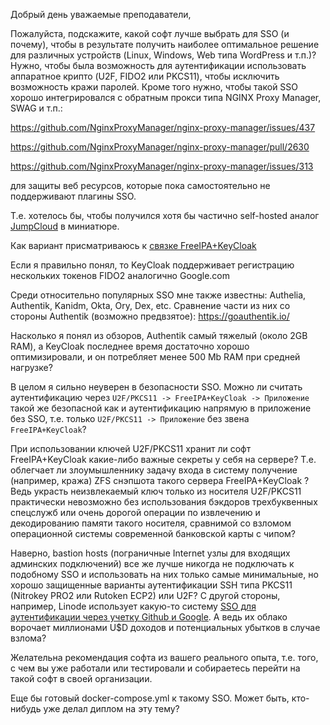 Добрый день уважаемые преподаватели,

Пожалуйста, подскажите, какой софт лучше выбрать для SSO (и почему), чтобы в результате получить наиболее оптимальное решение для различных устройств (Linux, Windows, Web типа WordPress и т.п.)?
Нужно, чтобы была возможность для аутентификации использовать аппаратное крипто (U2F, FIDO2 или PKCS11), чтобы исключить возможность кражи паролей. Кроме того нужно, чтобы такой SSO хорошо интегрировался с обратным прокси типа NGINX Proxy Manager, SWAG и т.п.:

https://github.com/NginxProxyManager/nginx-proxy-manager/issues/437

https://github.com/NginxProxyManager/nginx-proxy-manager/pull/2630

https://github.com/NginxProxyManager/nginx-proxy-manager/issues/313

для защиты веб ресурсов, которые пока самостоятельно не поддерживают плагины SSO.

Т.е. хотелось бы, чтобы получился хотя бы частично self-hosted аналог [JumpCloud](https://jumpcloud.com/) в миниатюре.

Как вариант присматриваюсь к [связке FreeIPA+KeyCloak](https://blog.sakuragawa.moe/setting-up-containerized-freeipa-keycloak-single-sign-on/)

Если я правильно понял, то KeyCloak поддерживает регистрацию нескольких токенов FIDO2 аналогично Google.com

Среди относительно популярных SSO мне также известны: Authelia, Authentik, Kanidm, Okta, Ory, Dex, etc.
Сравнение части из них со стороны Authentik (возможно предвзятое): https://goauthentik.io/

Насколько я понял из обзоров, Authentik самый тяжелый (около 2GB RAM), а KeyCloak последнее время достаточно хорошо оптимизировали, и он потребляет менее 500 Mb RAM при средней нагрузке?

В целом я сильно неуверен в безопасности SSO. Можно ли считать аутентификацию через `U2F/PKCS11 -> FreeIPA+KeyCloak -> Приложение` такой же безопасной как и аутентификацию напрямую в приложение без SSO, т.е. только `U2F/PKCS11 -> Приложение` без звена `FreeIPA+KeyCloak`?

При использовании ключей U2F/PKCS11 хранит ли софт FreeIPA+KeyCloak какие-либо важные секреты у себя на сервере?
Т.е. облегчает ли злоумышленнику задачу входа в систему получение (например, кража) ZFS снэпшота такого сервера FreeIPA+KeyCloak ?
Ведь украсть неизвлекаемый ключ только из носителя U2F/PKCS11 практически невозможно без использования бэкдоров трехбуквенных спецслужб или очень дорогой операции по извлечению и декодированию памяти такого носителя, сравнимой со взломом операционной системы современной банковской карты с чипом?

Наверно, bastion hosts (пограничные Internet узлы для входящих админских подключений) все же лучше никогда не подключать к подобному SSO и использовать на них только самые минимальные, но хорошо защищенные варианты аутентификации SSH типа PKCS11 (Nitrokey PRO2 или Rutoken ECP2) или U2F?
С другой стороны, например, Linode использует какую-то систему [SSO для аутентификации через учетку Github и Google](https://login.linode.com/login). А ведь их облако ворочает миллионами U$D доходов и потенциальных убытков в случае взлома?

Желательна рекомендация софта из вашего реального опыта, т.е. того, с чем вы уже работали или тестировали и собираетесь перейти на такой софт в своей организации.

Еще бы готовый docker-compose.yml к такому SSO. Может быть, кто-нибудь уже делал диплом на эту тему?

